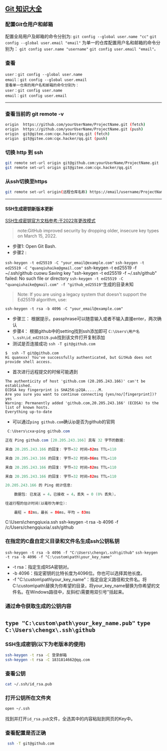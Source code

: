 ## [Git 知识大全](https://gitee.com/help/categories/43)

### 配置Git仓用户和邮箱
配置全局用户及邮箱的命令分别为:
`git config --global user.name "cc"`
`git config --global user.email "email"`
为单一的仓库配置用户名和邮箱的命令分别为：
`git config user.name "username"`
`git config user.email "email"。`

### 查看
```
user：git config --global user.name
email：git config --global user.email
查看单一仓库的用户名和邮箱的命令分别为：
user：git config user.name
email：git config user.email

```
---

### 查看当前的 git remote -v 
```bash
origin  https://github.com/yourUserName/ProjectName.git (fetch)
origin  https://github.com/yourUserName/ProjectName.git (push)
origin  git@gitee.com:cqx.hacker/qq.git (fetch)
origin  git@gitee.com:cqx.hacker/qq.git (push)
```
### 切换 http 到 ssh
```bash
git remote set-url origin git@github.com:yourUserName/ProjectName.git
git remote set-url origin git@gitee.com:cqx.hacker/qq.git
```
### 从ssh切换至https 
```bash
git remote set-url origin(远程仓库名称) https://email/username/ProjectName.git 
```
---
#### SSH生成密钥新版本更新
[SSH生成密钥官方文档参考:于2022年更改模式](https://docs.github.com/en/authentication/connecting-to-github-with-ssh/generating-a-new-ssh-key-and-adding-it-to-the-ssh-agent)
> note:GitHub improved security by dropping older, insecure key types on March 15, 2022.
* 步骤1: Open Git Bash.
* 步骤2 :

`ssh-keygen -t ed25519 -C "your_email@example.com"`
`ssh-keygen -t ed25519 -C "quanqiuhaike@gmail.com"`
ssh-keygen -t ed25519 -f ~/.ssh/github cuowu
Saving key "ssh-keygen -t ed25519 -f ~/.ssh/github" failed: No such file or directory
`ssh-keygen -t ed25519 -C "quanqiuhaike@gmail.com" -f "github_ed25519"`生成的目录未知
> Note: If you are using a legacy system that doesn't support the Ed25519 algorithm, use:

 `ssh-keygen -t rsa -b 4096 -C "your_email@example.com"`
* 步骤三：
 根据提示，passphrase可以随意输入或者不输入直接enter，两次确认
* 步骤4：
根据github中的setting找到ssh添加即可
`C:\Users\用户名\.ssh\id_ed25519.pub`找到该文件打开复制添加
 * 测试是否连接成功
 `ssh -T git@github.com`
 ```
 $  ssh -T git@github.com
Hi quanxxx! You've successfully authenticated, but GitHub does not provide shell access.

 ```
 * 首次进行远程提交的时候可能遇到
 ```
 The authenticity of host 'github.com (20.205.243.166)' can't be established.
ECDSA key fingerprint is SHA256:p2QA......M.
Are you sure you want to continue connecting (yes/no/[fingerprint])? yes
Warning: Permanently added 'github.com,20.205.243.166' (ECDSA) to the list of known hosts.
Everything up-to-date
 ```


* 可以通过`ping github.com`确认ip是否为github的官网

```java
 C:\Users\cxa>ping github.com

正在 Ping github.com [20.205.243.166] 具有 32 字节的数据:

来自 20.205.243.166 的回复: 字节=32 时间=82ms TTL=110

来自 20.205.243.166 的回复: 字节=32 时间=86ms TTL=110

来自 20.205.243.166 的回复: 字节=32 时间=82ms TTL=110

来自 20.205.243.166 的回复: 字节=32 时间=82ms TTL=110

20.205.243.166 的 Ping 统计信息:

​    数据包: 已发送 = 4，已接收 = 4，丢失 = 0 (0% 丢失)，

往返行程的估计时间(以毫秒为单位):

​    最短 = 82ms，最长 = 86ms，平均 = 83ms
```
C:\Users\chengqiuxia\.ssh
ssh-keygen -t rsa -b 4096 -f /c/Users/chengqiuxia/.ssh/github

### 在指定的C盘自定义目录和文件名生成ssh公钥私钥
`ssh-keygen -t rsa -b 4096 -f "C:\Users\chengx\.ssh\github"`
`ssh-keygen -t rsa -b 4096 -f "C:\custom\path\your_key_name"`
* -t rsa：指定生成RSA密钥对。
* -b 4096：指定密钥的比特长度为4096位。你也可以选择其他长度。
* -f "C:\custom\path\your_key_name"：指定自定义路径和文件名。将C:\custom\path\替换为你希望的目录，将your_key_name替换为你希望的文件名。在Windows路径中，反斜杠\需要用双引号"括起来。

### 通过命令获取生成的公钥内容
`type "C:\custom\path\your_key_name.pub"`
`type C:\Users\chengx\.ssh\github`
---

###  SSH生成密钥(以下为老版本的使用)
```bash
ssh-keygen -t rsa -C 登录邮箱
ssh-keygen -t rsa -C 1831814662@qq.com

```
### 查看公钥
```bash
cat ~/.ssh/id_rsa.pub
```
### 打开公钥所在文件夹

```bash
open ~/.ssh
```

找到并打开`id_rsa.pub`文件，全选其中的内容粘贴到网页的Key中。

### 查看配置是否正确

```bash
 ssh -T git@github.com
```

